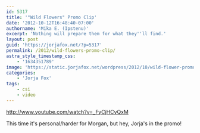 ```yaml
---
id: 5317
title: '"Wild Flowers" Promo Clip'
date: '2012-10-12T16:48:40-07:00'
authorname: 'Mika E. (Ipstenu)'
excerpt: 'Nothing will prepare them for what they''ll find.'
layout: post
guid: 'https://jorjafox.net/?p=5317'
permalink: /2012/wild-flowers-promo-clip/
astra_style_timestamp_css:
    - '1634351789'
image: 'https://static.jorjafox.net/wordpress/2012/10/wild-flower-promo.png'
categories:
    - 'Jorja Fox'
tags:
    - csi
    - video
---
```


http://www.youtube.com/watch?v=_FyCjHCyQxM

This time it's personal/harder for Morgan, but hey, Jorja's in the promo!
